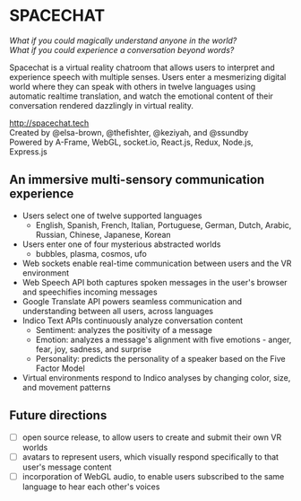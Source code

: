 # SPACECHAT

_What if you could magically understand anyone in the world?  
What if you could experience a conversation beyond words?_

Spacechat is a virtual reality chatroom that allows users to interpret and experience speech with multiple senses. Users enter a mesmerizing digital world where they can speak with others in twelve languages using automatic realtime translation, and watch the emotional content of their conversation rendered dazzlingly in virtual reality. 

http://spacechat.tech  
Created by @elsa-brown, @thefishter, @keziyah, and @ssundby  
Powered by A-Frame, WebGL, socket.io, React.js, Redux, Node.js, Express.js  


## An immersive multi-sensory communication experience
- Users select one of twelve supported languages
  - English, Spanish, French, Italian, Portuguese, German, Dutch, Arabic, Russian, Chinese, Japanese, Korean
- Users enter one of four mysterious abstracted worlds
  - bubbles, plasma, cosmos, ufo
- Web sockets enable real-time communication between users and the VR environment
- Web Speech API both captures spoken messages in the user's browser and speechifies incoming messages
- Google Translate API powers seamless communication and understanding between all users, across languages
- Indico Text APIs continuously analyze conversation content
  - Sentiment: analyzes the positivity of a message
  - Emotion: analyzes a message's alignment with five emotions - anger, fear, joy, sadness, and surprise
  - Personality: predicts the personality of a speaker based on the Five Factor Model
- Virtual environments respond to Indico analyses by changing color, size, and movement patterns

## Future directions
- [ ] open source release, to allow users to create and submit their own VR worlds
- [ ] avatars to represent users, which visually respond specifically to that user's message content
- [ ] incorporation of WebGL audio, to enable users subscribed to the same language to hear each other's voices
